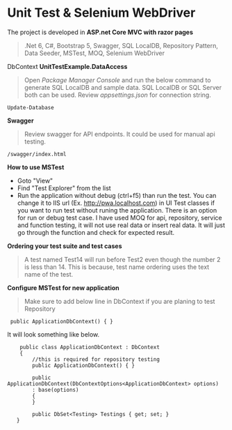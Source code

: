 # Unit Test & Selenium WebDriver

The project is developed in **ASP.net Core MVC with razor pages**
> .Net 6, C#, Bootstrap 5, Swagger, SQL LocalDB, Repository Pattern, Data Seeder, MSTest, MOQ, Selenium WebDriver

DbContext **UnitTestExample.DataAccess**
> Open *Package Manager Console* and run the below command to generate SQL LocalDB and sample data. SQL LocalDB or SQL Server both can be used. Review *appsettings.json* for connection string.
```
Update-Database
```

**Swagger**
> Review swagger for API endpoints. It could be used for manual api testing.
```
/swagger/index.html
```

**How to use MSTest**
- Goto "View"
- Find "Test Explorer" from the list
- Run the application without debug (ctrl+f5) than run the test. You can change it to IIS url (Ex. http://pwa.localhost.com) in UI Test classes if you want to run test without runing the application.
There is an option for run or debug test case. I have used MOQ for api, repository, service and function testing, it will not use real data or insert real data. It will just go through the function and check for expected result.

**Ordering your test suite and test cases**
> A test named Test14 will run before Test2 even though the number 2 is less than 14. This is because, test name ordering uses the text name of the test.

**Configure MSTest for new application**
> Make sure to add below line in DbContext if you are planing to test Repository
```
 public ApplicationDbContext() { }
```
It will look something like below.
```
    public class ApplicationDbContext : DbContext
    {
		//this is required for repository testing
        public ApplicationDbContext() { }
		
        public ApplicationDbContext(DbContextOptions<ApplicationDbContext> options)
        : base(options)
        {
        }
   
        public DbSet<Testing> Testings { get; set; }
   }
```
